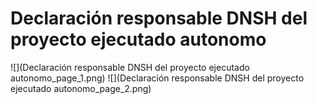 # Declaración responsable DNSH del proyecto ejecutado  autonomo
![](Declaración responsable DNSH del proyecto ejecutado  autonomo_page_1.png)
![](Declaración responsable DNSH del proyecto ejecutado  autonomo_page_2.png)

